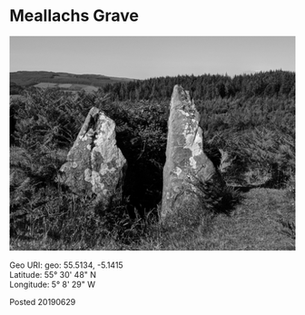 # Meallachs Grave

![Meallachs Grave](images/meallachs_grave_1.jpeg)

Geo URI: geo: 55.5134, -5.1415  
Latitude: 55° 30' 48" N  
Longitude: 5° 8' 29" W  

Posted 20190629
